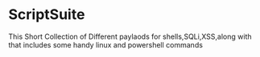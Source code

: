 # ScriptSuite
This Short Collection of Different paylaods for shells,SQLi,XSS,along with that includes some handy  linux and powershell commands
